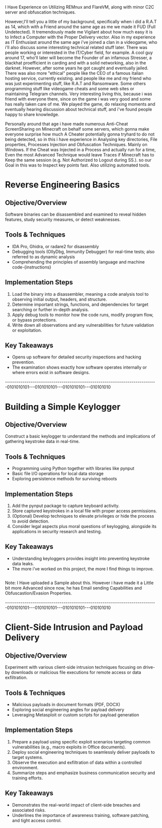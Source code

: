 I Have Experience on Utilizing REMnux and FlareVM, along with minor C2C server and obfuscation techniques.

However,I'll tell you a little of my background, specifically when i did a R.A.T as 14, which with a Friend around the same age as me
we made it FUD (Full Undetected). It tremendously made me Vigilant about how much easy it is to Infect a Computer with the Proper Delivery vector.
Also in my experience as IT Enthusiast around the same age i've joined a clan in a videogame, who i'll also discuss some interesting technical related stuff later. 
There was people working or interested in the IT/Cyber field, for example. A cool guy around 17, who'll later will become the Founder of an infamous Stresser, a blackhat proefficient in carding and with a solid networking, also in the darknet. However, after some years he got caught and eventually jailed.
There was also more "ethical" people like the CEO of a famous italian hosting service, currently existing. and people like me and my friend who was just experimenting stuff, like R.A.T and Ransomware.
Some others programming stuff like videogame cheats and some web sites or maintaining Telegram channels.
Very interesting living this, because i was friend with everyone there, since on the game i was very good and some has really taken care of me.
We played the game, do relaxing moments and eventually hearing discussion about technical stuff, and i've found people happy to share knowledge.

Personally around that age i have made numerous Anti-Cheat ScreenSharing on Minecraft on behalf some servers, which gonna make everyone surprise how much 
A Cheater potentially gonna tryhard to do not being detected, so in this i have experience in Analysing key directories, File properties, Processes Injection and Obfuscation Techniques. 
Mainly on Windows.
If the Cheat was Injected in a Process and actually run for a time, Even the most Advanced Technique would leave Traces if Minecraft has to Keep the same session (e.g. Not Authorized to Logout during SS.).
so our Goal in this was to Inspect key points fast. Also utilizing automated tools.



# Reverse Engineering Basics

## Objective/Overview

Software binaries can be disassembled and examined to reveal hidden features, study security measures, or detect weaknesses.

## Tools & Techniques

- IDA Pro, Ghidra, or radare2 for disassembly
- Debugging tools (OllyDbg, Immunity Debugger) for real-time tests; also referred to as dynamic analysis
- Comprehending the principles of assembly language and machine code-{instructions}

## Implementation Steps

1. Load the binary into a disassembler, meaning a code analysis tool to observing initial output, headers, and structure.
2. Determine important strings, functions, and dependencies for target searching or further in-depth analysis.
3. Apply debug tools to monitor how the code runs, modify program flow, or bypass protections.
4. Write down all observations and any vulnerabilities for future validation or exploitation.

## Key Takeaways

- Opens up software for detailed security inspections and hacking prevention.
- The examination shows exactly how software operates internally or where errors exist in software designs.

------------------------------------------------------------------------------0101010101---0101010101---0101010101---010101010
# Building a Simple Keylogger

## Objective/Overview
Construct a basic keylogger to understand the methods and implications of gathering keystroke data in real-time.

## Tools & Techniques

- Programming using Python together with libraries like pynput
- Basic file I/O operations for local data storage 
- Exploring persistence methods for surviving reboots

## Implementation Steps
1. Add the pynput package to capture keyboard activity.
2. Store captured keystrokes in a local file with proper access permissions.
3. (Optional) Develop techniques to elevate privileges or hide the process to avoid detection.
4. Consider legal aspects plus moral questions of keylogging, alongside its applications in security research and testing.

## Key Takeaways

- Understanding keyloggers provides insight into preventing keystroke data leaks.
- The more i've worked on this project, the more I find things to improve.

##

Note: I Have uploaded a Sample about this. However i have made it a Little bit more Advanced since now, he has Email sending Capabilities and Obfuscastion/Evasion Properties.

------------------------------------------------------------------------------0101010101---0101010101---0101010101---010101010
# Client-Side Intrusion and Payload Delivery

## Objective/Overview

Experiment with various client-side intrusion techniques focusing on drive-by downloads or malicious file executions for remote access or data exfiltration.

## Tools & Techniques
- Malicious payloads in document formats (PDF, DOCX)
- Exploring social engineering angles for payload delivery
- Leveraging Metasploit or custom scripts for payload generation

## Implementation Steps
1. Prepare a payload using specific exploit scenarios targeting common vulnerabilities (e.g., macro exploits in Office documents).
2. Deploy social engineering techniques to seamlessly deliver payloads to target systems.
3. Observe the execution and exfiltration of data within a controlled environment.
4. Summarize steps and emphasize business communication security and training efforts.
   
## Key Takeaways
- Demonstrates the real-world impact of client-side breaches and associated risks.
- Underlines the importance of awareness training, software patching, and tight access control.
